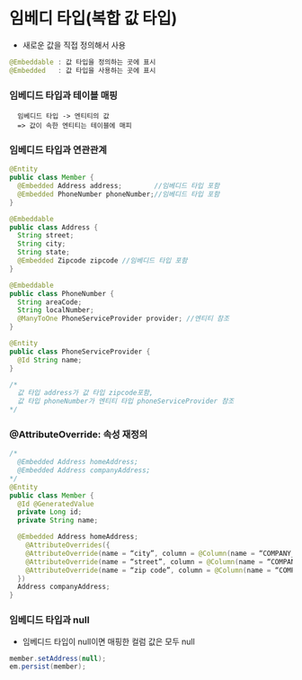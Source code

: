# 임베디 타입(복합 값 타입)
* 새로운 값을 직접 정의해서 사용

```JAVA
@Embeddable : 값 타입을 정의하는 곳에 표시
@Embedded   : 값 타입을 사용하는 곳에 표시
```

### 임베디드 타입과 테이블 매핑
      임베디드 타입 -> 엔티티의 값
      => 값이 속한 엔티티는 테이블에 매피

### 임베디드 타입과 연관관계
```JAVA
@Entity
public class Member {
  @Embedded Address address;        //임베디드 타입 포함
  @Embedded PhoneNumber phoneNumber;//임베디드 타입 포함
}

@Embeddable
public class Address {
  String street;
  String city;
  String state;
  @Embedded Zipcode zipcode //임베디드 타입 포함
}

@Embeddable
public class PhoneNumber {
  String areaCode;
  String localNumber;
  @ManyToOne PhoneServiceProvider provider; //엔티티 참조
}

@Entity
public class PhoneServiceProvider {
  @Id String name;
}

/*
  값 타입 address가 값 타입 zipcode포함,
  값 타입 phoneNumber가 엔티티 타입 phoneServiceProvider 참조
*/
```

### @AttributeOverride: 속성 재정의
```JAVA
/*
  @Embedded Address homeAddress;
  @Embedded Address companyAddress;
*/
@Entity
public class Member {
  @Id @GeneratedValue
  private Long id;
  private String name;

  @Embedded Address homeAddress;
    @AttributeOverrides({
    @AttributeOverride(name = “city”, column = @Column(name = “COMPANY_CITY”)),
    @AttributeOverride(name = “street”, column = @Column(name = “COMPANY_STREET”)),
    @AttributeOverride(name = “zip code”, column = @Column(name = “COMPANY_ZIPCODE”))
  })
  Address companyAddress;
}
```

### 임베디드 타입과 null
* 임베디드 타입이 null이면 매핑한 컬럼 값은 모두 null
```JAVA
member.setAddress(null);
em.persist(member);
```
